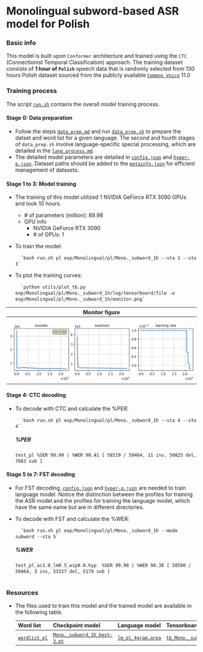 # Monolingual subword-based ASR model for Polish
### Basic info

This model is built upon `Conformer` architecture and trained using the `CTC` (Connectionist Temporal Classification) approach. The training dataset consists of __1 hour of `Polish`__ speech data that is randomly selected from 130 hours Polish dataset sourced from the publicly available [`Common Voice`](https://commonvoice.mozilla.org/) 11.0


### Training process

The script [`run.sh`](../../../run.sh) contains the overall model training process.

#### Stage 0: Data preparation
* Follow the steps [`data_prep.md`](../../../local/data_prep.md) and run [`data_prep.sh`](../../../local/data_prep.sh) to prepare the datset and word list for a given language. The second and fourth stages of `data_prep.sh` involve language-specific special processing, which are detailed in the [`lang_process.md`](../../../lang-process/pl/lang_process.md). 
* The detailed model parameters are detailed in [`config.json`](config.json) and [`hyper-p.json`](hyper-p.json). Dataset paths should be added to the [`metainfo.json`](../../../data/metainfo.json) for efficient management of datasets.

#### Stage 1 to 3: Model training
* The training of this model utilized 1 NVIDIA GeForce RTX 3090 GPUs and took 10 hours.
    * \# of parameters (million): 89.98
    * GPU info 
        * NVIDIA GeForce RTX 3090
        * \# of GPUs: 1

* To train the model:

        `bash run.sh pl exp/Monolingual/pl/Mono._subword_1h --sta 1 --sto 3`
* To plot the training curves:

        `python utils/plot_tb.py exp/Monolingual/pl/Mono._subword_1h/log/tensorboard/file -o exp/Monolingual/pl/Mono._subword_1h/monitor.png`

|     Monitor figure    |
|:-----------------------:|
|![tb-plot](./monitor.png)|

#### Stage 4: CTC decoding
* To decode with CTC and calculate the %PER:

        `bash run.sh pl exp/Monolingual/pl/Mono._subword_1h --sta 4 --sto 4`

    ##### %PER
    ```
    test_pl %SER 99.99 | %WER 98.41 [ 58519 / 59464, 11 ins, 50825 del, 7683 sub ]

    ```

#### Stage 5 to 7: FST decoding
* For FST decoding, [`config.json`](./lm/config.json) and [`hyper-p.json`](./lm/hyper-p.json) are needed to train language model. Notice the distinction between the profiles for training the ASR model and the profiles for training the language model, which have the same name but are in different directories.
* To decode with FST and calculate the %WER:

        `bash run.sh pl exp/Monolingual/pl/Mono._subword_1h --mode subword --sta 5`

    ##### %WER
    ```
    test_pl_ac1.0_lm0.5_wip0.0.hyp  %SER 99.98 | %WER 98.38 [ 58500 / 59464, 3 ins, 53327 del, 5170 sub ]


    ```
### Resources
* The files used to train this model and the trained model are available in the following table. 

    | Word list | Checkpoint model | Language model | Tensorboard log |
    | ----------- | ----------- | ----------- | ----------- |
    | [`wordlist_pl`](https://cat-ckpt.oss-cn-beijing.aliyuncs.com/cat-multilingual/cv-lang10/dict/pl/wordlist_pl) | [`Mono._subword_1h_best-3.pt`](https://cat-ckpt.oss-cn-beijing.aliyuncs.com/cat-multilingual/cv-lang10/exp/pl/Mono._subword_1h_best-3.pt) | [`lm_pl_4gram.arpa`](https://cat-ckpt.oss-cn-beijing.aliyuncs.com/cat-multilingual/cv-lang10/exp/pl/lm_pl_4gram.arpa) | [`tb_Mono._subword_1h_pl`](https://cat-ckpt.oss-cn-beijing.aliyuncs.com/cat-multilingual/cv-lang10/exp/pl/tb_log_Mono._subword_1h.tar.gz) |
